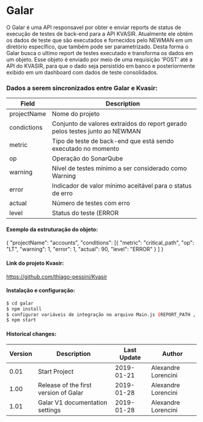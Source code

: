 # Galar

O Galar é uma API responsavel por obter e enviar reports de status de execução de testes de back-end para a API KVASIR.
Atualmente ele obtém os dados de teste que são executados e fornecidos pelo NEWMAN em um diretório específico, que também pode ser parametrizado. Desta forma o Galar busca o ultimo report de testes executado e transforma os dados em um objeto. Esse objeto é enviado por meio de uma requisição 'POST' até a API do KVASIR, para que o dado seja persistido em banco e posteriormente exibido em um dashboard com dados de teste consolidados.

### Dados a serem sincronizados entre Galar e Kvasir:

| Field       	| Description                                                                 	|
|-------------	|-----------------------------------------------------------------------------	|
| projectName 	| Nome do projeto                                                             	|
| condictions 	| Conjunto de valores extraídos do report gerado pelos testes junto ao NEWMAN 	|
| metric      	| Tipo de teste de back-end que está sendo executado no momento               	|
| op          	| Operação do SonarQube                                                       	|
| warning     	| Nível de testes mínimo a ser considerado como Warning                       	|
| error       	| Indicador de valor mínimo aceitável para o status de erro                   	|
| actual      	| Número de testes com erro                                                   	|
| level       	| Status do teste (ERROR || WARN || OK)                                         |

#### Exemplo da estruturação do objeto:

{
    "projectName": "accounts",
    "conditions": [{
            "metric": "critical_path",
            "op": "LT",
            "warning": 1,
            "error": 1,
            "actual": 90,
            "level": "ERROR"
        }
    ]
}


#### Link do projeto Kvasir:

https://github.com/thiago-pessini/Kvasir


#### Instalação e configuração:
```sh
$ cd galar
$ npm install
$ configurar variáveis de integração no arquivo Main.js (REPORT_PATH , PROJECT , METRIC , KVASIR_ADDRESS)
$ npm start
```


#### Historical changes:

| Version 	| Description                           	| Last Update 	| Author              	|
|---------	|---------------------------------------	|-------------	|---------------------	|
| 0.01     	| Start Project                         	| 2019-01-21  	| Alexandre Lorencini 	|
| 1.00     	| Release of the first version of Galar 	| 2019-01-28  	| Alexandre Lorencini 	|
| 1.01     	| Galar V1 documentation settings          	| 2019-01-28  	| Alexandre Lorencini 	|
